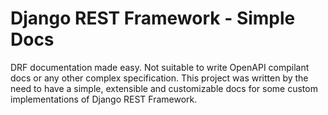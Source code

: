 # Django REST Framework - Simple Docs

DRF documentation made easy. Not suitable to write OpenAPI compilant docs or any other complex specification. This project was written by the need to have a simple, extensible and customizable docs for some custom implementations of Django REST Framework.
